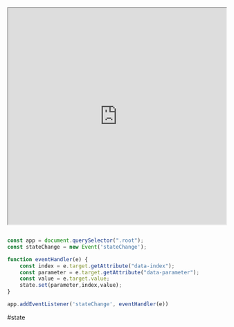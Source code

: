 <iframe src="https://developer.mozilla.org/en-US/docs/Web/Events/Creating_and_triggering_events" height=500 style="width: 100%;" id="iframe" loading="lazy"></iframe>


```js

const app = document.querySelector(".root");
const stateChange = new Event('stateChange');

function eventHandler(e) {
	const index = e.target.getAttribute("data-index");
	const parameter = e.target.getAttribute("data-parameter");
	const value = e.target.value;
	state.set(parameter,index,value);
}

app.addEventListener('stateChange', eventHandler(e))

```

#state 